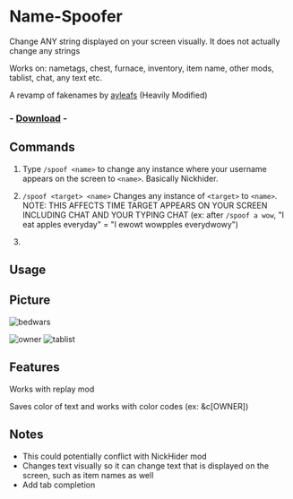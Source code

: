 # Name-Spoofer

Change ANY string displayed on your screen visually. It does not actually change any strings

Works on: nametags, chest, furnace, inventory, item name, other mods, tablist, chat, any text etc.

A revamp of fakenames by [ayleafs](https://github.com/ayleafs/fake-names) (Heavily Modified)

### - [Download](https://github.com/TheExploration/Name-Spoofer/releases/download/1.1/name-spoofer-1.1.jar) -


## Commands
1. Type `/spoof <name>` to change any instance where your username appears on the screen to `<name>`. Basically Nickhider.

2. `/spoof <target> <name>` Changes any instance of `<target>` to `<name>`. 
NOTE: THIS AFFECTS TIME TARGET APPEARS ON YOUR SCREEN INCLUDING CHAT AND YOUR TYPING CHAT (ex: after `/spoof a wow`, "I eat apples everyday" = "I ewowt wowpples everydwowy")

3. 


## Usage


## Picture
![bedwars](https://github.com/TheExploration/Name-Spoofer/blob/main/demo/bedwars.png)

![owner](https://github.com/TheExploration/Name-Spoofer/blob/main/demo/owner.png)
![tablist](https://github.com/TheExploration/Name-Spoofer/blob/main/demo/tablistspoof.png)

## Features
Works with replay mod

Saves color of text and works with color codes (ex: &c[OWNER])

## Notes
- This could potentially conflict with NickHider mod
- Changes text visually so it can change text that is displayed on the screen, such as item names as well
- Add tab completion
